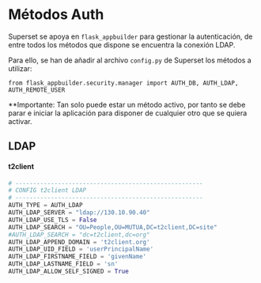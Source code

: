 # Métodos Auth
Superset se apoya en `flask_appbuilder` para gestionar la autenticación, de entre todos los métodos que dispone se encuentra la conexión LDAP.

Para ello, se han de añadir al archivo `config.py` de Superset los métodos a utilizar:

```pyton
from flask_appbuilder.security.manager import AUTH_DB, AUTH_LDAP, AUTH_REMOTE_USER
```
**Importante:
Tan solo puede estar un método activo, por tanto se debe parar e iniciar la aplicación para disponer de cualquier otro que se quiera activar.

## LDAP

#### t2client

```python
# -----------------------------------------------------
# CONFIG t2client LDAP
# -----------------------------------------------------
AUTH_TYPE = AUTH_LDAP
AUTH_LDAP_SERVER = "ldap://130.10.90.40"
AUTH_LDAP_USE_TLS = False
AUTH_LDAP_SEARCH = "OU=People,OU=MUTUA,DC=t2client,DC=site"
#AUTH_LDAP_SEARCH = "dc=t2client,dc=org"
AUTH_LDAP_APPEND_DOMAIN = 't2client.org'
AUTH_LDAP_UID_FIELD = 'userPrincipalName'
AUTH_LDAP_FIRSTNAME_FIELD = 'givenName'
AUTH_LDAP_LASTNAME_FIELD = 'sn'
AUTH_LDAP_ALLOW_SELF_SIGNED = True
```